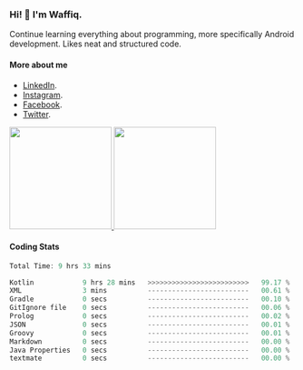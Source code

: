 ### Hi! 👋 I'm Waffiq.

Continue learning everything about programming, more specifically Android development. Likes neat and structured code.

#### More about me 
- [LinkedIn](https://www.linkedin.com/in/waffiqaziz/).
- [Instagram](https://www.instagram.com/waffiqaziz/).
- [Facebook](https://web.facebook.com/WaffiqAziz/).
- [Twitter](https://twitter.com/AzizWaffiq).

<p align="left">
<a href="https://github.com/waffiqaziz">
  <img height="180em" src="https://github-readme-stats-eight-theta.vercel.app/api?username=waffiqaziz&show_icons=true&theme=algolia&include_all_commits=true&count_private=true"/>
  <img height="180em" src="https://github-readme-stats-eight-theta.vercel.app/api/top-langs/?username=waffiqaziz&layout=compact&langs_count=8&theme=algolia"/>
</a>
</p>

#### Coding Stats
<!--START_SECTION:waka-->

```rust
Total Time: 9 hrs 33 mins

Kotlin            9 hrs 28 mins   >>>>>>>>>>>>>>>>>>>>>>>>>   99.17 %
XML               3 mins          -------------------------   00.61 %
Gradle            0 secs          -------------------------   00.10 %
GitIgnore file    0 secs          -------------------------   00.06 %
Prolog            0 secs          -------------------------   00.02 %
JSON              0 secs          -------------------------   00.01 %
Groovy            0 secs          -------------------------   00.01 %
Markdown          0 secs          -------------------------   00.00 %
Java Properties   0 secs          -------------------------   00.00 %
textmate          0 secs          -------------------------   00.00 %
```

<!--END_SECTION:waka-->
